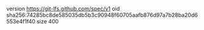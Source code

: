 version https://git-lfs.github.com/spec/v1
oid sha256:74285bc8de585035db5b3c90948f60705aafb876d97a7b28ba20d6553e4f1f40
size 400
